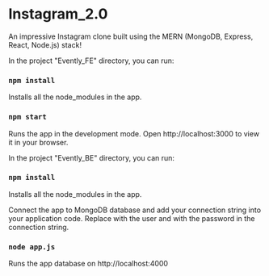 # Instagram_2.0
An impressive Instagram clone built using the MERN (MongoDB, Express, React, Node.js) stack! 


In the project "Evently_FE" directory, you can run:

### `npm install`

Installs all the node_modules in the app.

### `npm start`

Runs the app in the development mode.
Open http://localhost:3000 to view it in your browser.


In the project "Evently_BE" directory, you can run:

###  `npm install`

Installs all the node_modules in the app.

Connect the app to MongoDB database and add your connection string into your application code.
Replace <user> with the user and <password> with the password in the connection string.

### `node app.js`

Runs the app database on http://localhost:4000

